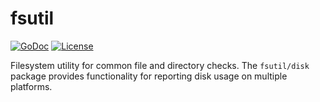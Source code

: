 # fsutil

[![GoDoc](https://pkg.go.dev/badge/github.com/gammazero/fsutil)](https://pkg.go.dev/github.com/gammazero/fsutil)
[![License](https://img.shields.io/badge/License-MIT-blue.svg)](LICENSE)

Filesystem utility for common file and directory checks. The `fsutil/disk` package provides functionality for reporting disk usage on multiple platforms.
